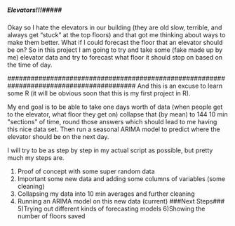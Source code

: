 ##### Elevators!!!#####

Okay so I hate the elevators in our building (they are old slow, terrible, and always get “stuck” at the top floors) and that got me thinking about ways to make them better.
What if I could forecast the floor that an elevator should be on? So in this project I am going to try and take some (fake made up by me) elevator data and try to forecast what floor it should stop on based on the time of day.

#########################################################################################
And this is an excuse to learn some R (it will be obvious soon that this is my first project in R).

My end goal is to be able to take one days worth of data (when people get to the elevator, what floor they get on) collapse that (by mean) to 144 10 min "sections" of time, round those answers which should lead to me having this nice data set. Then run a seasonal ARIMA model to predict where the elevator should be on the next day.

I will try to be as step by step in my actual script as possible, but pretty much my steps are.
  1) Proof of concept with some super random data
  2) Important some new data and adding some columns of variables (some cleaning)
  3) Collapsing my data into 10 min averages and further cleaning
  4) Running an ARIMA model on this new data (current)
  ###Next Steps###
  5)Trying out different kinds of forecasting models
  6)Showing the number of floors saved
